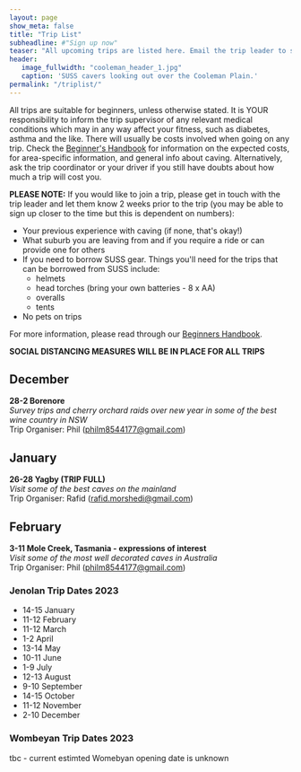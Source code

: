 ```yaml
---
layout: page
show_meta: false
title: "Trip List"
subheadline: #"Sign up now"
teaser: "All upcoming trips are listed here. Email the trip leader to sign up."
header:
   image_fullwidth: "cooleman_header_1.jpg"
   caption: 'SUSS cavers looking out over the Cooleman Plain.'
permalink: "/triplist/"
---
```


<!-- To Do convert this to auto genarage from a yaml file -->

All trips are suitable for beginners, unless otherwise stated.  It is YOUR responsibility to inform the trip supervisor of any relevant medical
conditions which may in any way affect your fitness, such as diabetes,
asthma and the like. There will usually be costs involved when going on any trip. Check the <a href="/assets/handbook.pdf">Beginner's Handbook</a>
for information on the expected costs, for area-specific information, and general info about caving. Alternatively, ask the trip coordinator or your driver
if you still have doubts about how much a trip will cost you.

**PLEASE NOTE:**
If you would like to join a trip, please get in touch with the trip leader and let them know 2 weeks prior to the trip (you may be able to sign up closer to the time but this is dependent on numbers):

-   Your previous experience with caving (if none, that's okay!)
-   What suburb you are leaving from and if you require a ride or can provide one for others
-   If you need to borrow SUSS gear. Things you'll need for the trips that can be borrowed from SUSS include:
    -   helmets
    -   head torches (bring your own batteries - 8 x AA)
    -   overalls
    -   tents
- No pets on trips

For more information, please read through our [Beginners Handbook](/assets/handbook.pdf).

**SOCIAL DISTANCING MEASURES WILL BE IN PLACE FOR ALL TRIPS**   

## December

**28-2 Borenore**  
*Survey trips and cherry orchard raids over new year in some of the best wine country in NSW*  
Trip Organiser: Phil (philm8544177@gmail.com)  

## January

**26-28 Yagby (TRIP FULL)**  
*Visit some of the best caves on the mainland*  
Trip Organiser: Rafid (rafid.morshedi@gmail.com)  

## February

**3-11 Mole Creek, Tasmania - expressions of interest**  
*Visit some of the most well decorated caves in Australia*  
Trip Organiser: Phil (philm8544177@gmail.com)  

### Jenolan Trip Dates 2023  

- 14-15 January
- 11-12 February
- 11-12 March
- 1-2 April
- 13-14 May
- 10-11 June
- 1-9 July
- 12-13 August
- 9-10 September
- 14-15 October
- 11-12 November
- 2-10 December

### Wombeyan Trip Dates 2023

tbc - current estimted Womebyan opening date is unknown
